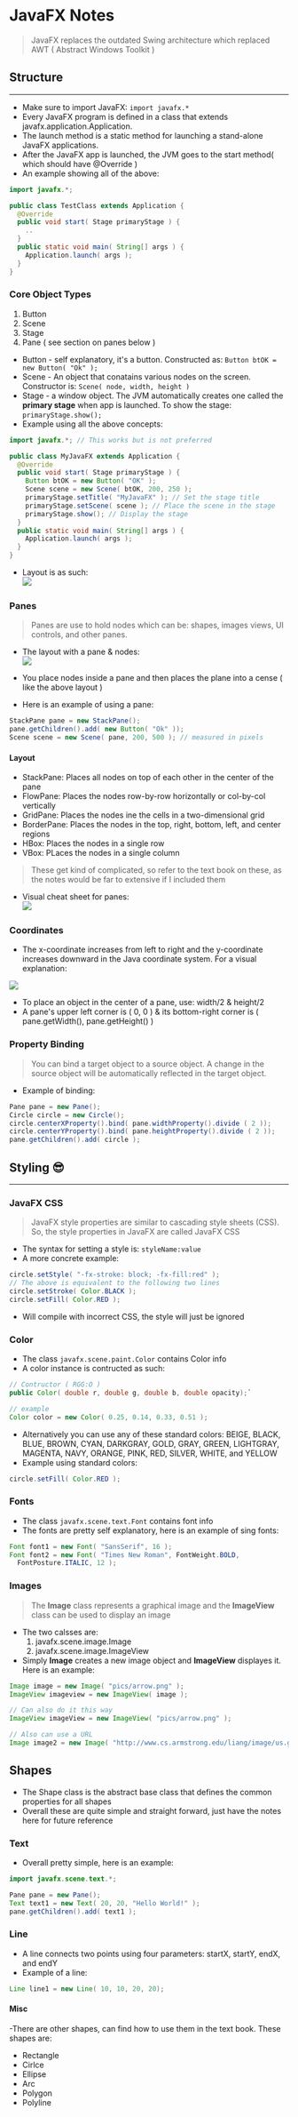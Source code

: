 # JavaFX Notes

> JavaFX replaces the outdated Swing architecture which replaced AWT ( Abstract Windows Toolkit )

## Structure 

---

* Make sure to import JavaFX: `import javafx.*`
* Every JavaFX program is defined in a class that extends javafx.application.Application.
* The launch method is a static method for launching a stand-alone JavaFX applications.
* After the JavaFX app is launched, the JVM goes to the start method( which should have @Override )
* An example showing all of the above:  
```Java
import javafx.*;

public class TestClass extends Application {
  @Override
  public void start( Stage primaryStage ) {
    ..
  }
  public static void main( String[] args ) {
    Application.launch( args );
  }      
}
```

### Core Object Types

1. Button
2. Scene
3. Stage
4. Pane ( see section on panes below )

* Button - self explanatory, it's a button. Constructed as: `Button btOK = new Button( "Ok" );`
* Scene - An object that conatains various nodes on the screen. Constructor is: `Scene( node, width, height )`
* Stage - a window object. The JVM automatically creates one called the **primary stage** when app is launched. To show the stage: `primaryStage.show();`
* Example using all the above concepts:  
```Java
import javafx.*; // This works but is not preferred

public class MyJavaFX extends Application {
  @Override
  public void start( Stage primaryStage ) {
    Button btOK = new Button( "OK" );
    Scene scene = new Scene( btOK, 200, 250 );
    primaryStage.setTitle( "MyJavaFX" ); // Set the stage title
    primaryStage.setScene( scene ); // Place the scene in the stage
    primaryStage.show(); // Display the stage
  }
  public static void main( String[] args ) { 
    Application.launch( args ); 
  }
}
```
* Layout is as such:  
![](layout.png)

### Panes

> Panes are use to hold nodes which can be: shapes, images views, UI controls, and other panes.

* The layout with a pane & nodes:  
![](pane.png)  

* You place nodes inside a pane and then places the plane into a cense ( like the above layout )
* Here is an example of using a pane:  
```Java
StackPane pane = new StackPane();
pane.getChildren().add( new Button( "Ok" ));
Scene scene = new Scene( pane, 200, 500 ); // measured in pixels
```

#### Layout

- StackPane: Places all nodes on top of each other in the center of the pane
- FlowPane: Places the nodes row-by-row horizontally or col-by-col vertically
- GridPane: Places the nodes ine the cells in a two-dimensional grid
- BorderPane: Places the nodes in the top, right, bottom, left, and center regions
- HBox: Places the nodes in a single row
- VBox: PLaces the nodes in a single column

> These get kind of complicated, so refer to the text book on these, as the notes would be far to extensive if I included them

- Visual cheat sheet for panes:  
![]( pane.png )

### Coordinates

* The x-coordinate increases from left to right and the y-coordinate increases downward in the Java coordinate system. For a visual explanation:  

![](cord.png)

* To place an object in the center of a pane, use: width/2 & height/2
* A pane's upper left corner is ( 0, 0 ) & its bottom-right corner is ( pane.getWidth(), pane.getHeight() )

### Property Binding

> You can bind a target object to a source object. A change in the source object will be automatically reflected in the target object.

* Example of binding:  
```Java
Pane pane = new Pane();
Circle circle = new Circle();
circle.centerXProperty().bind( pane.widthProperty().divide ( 2 ));
circle.centerYProperty().bind( pane.heightProperty().divide ( 2 ));
pane.getChildren().add( circle );
```

## Styling :sunglasses:

___

### JavaFX CSS

> JavaFX style properties are similar to cascading style sheets (CSS). So, the style properties in JavaFX are called JavaFX CSS

* The syntax for setting a style is: `styleName:value`
* A more concrete example:  
```Java
circle.setStyle( "-fx-stroke: block; -fx-fill:red" );
// The above is equivalent to the following two lines
circle.setStroke( Color.BLACK );
circle.setFill( Color.RED );
```
* Will compile with incorrect CSS, the style will just be ignored

### Color

* The class `javafx.scene.paint.Color` contains Color info
* A color instance is contructed as such:  
```Java
// Contructor ( RGG:O )
public Color( double r, double g, double b, double opacity);`

// example
Color color = new Color( 0.25, 0.14, 0.33, 0.51 );
```
* Alternatively you can use any of these standard colors: BEIGE, BLACK, BLUE, BROWN, CYAN, DARKGRAY, GOLD, GRAY, GREEN, LIGHTGRAY, MAGENTA, NAVY, ORANGE, PINK, RED, SILVER, WHITE, and YELLOW
* Example using standard colors:
```Java
circle.setFill( Color.RED );
```

### Fonts

* The class `javafx.scene.text.Font` contains font info
* The fonts are pretty self explanatory, here is an example of sing fonts:  
```Java
Font font1 = new Font( "SansSerif", 16 );
Font font2 = new Font( "Times New Roman", FontWeight.BOLD,
  FontPosture.ITALIC, 12 );
```

### Images

> The **Image** class represents a graphical image and the **ImageView** class can be used to display an image

* The two calsses are:
  1. javafx.scene.image.Image
  2. javafx.scene.image.ImageView
* Simply **Image** creates a new image object and **ImageView** displayes it. Here is an example:  
```Java
Image image = new Image( "pics/arrow.png" );
ImageView imageview = new ImageView( image );

// Can also do it this way
ImageView imageView = new ImageView( "pics/arrow.png" );

// Also can use a URL
Image image2 = new Image( "http://www.cs.armstrong.edu/liang/image/us.gif" );
```

## Shapes

- The Shape class is the abstract base class that defines the common properties for all shapes
- Overall these are quite simple and straight forward, just have the notes here for future reference

### Text

- Overall pretty simple, here is an example:  
```Java
import javafx.scene.text.*;

Pane pane = new Pane();
Text text1 = new Text( 20, 20, "Hello World!" );
pane.getChildren().add( text1 );
```

### Line

- A line connects two points using four parameters: startX, startY, endX, and endY
- Example of a line:  
```Java
Line line1 = new Line( 10, 10, 20, 20);
```

#### Misc

-There are other shapes, can find how to use them in the text book. These shapes are: 
  - Rectangle
  - Cirlce
  - Ellipse
  - Arc
  - Polygon
  - Polyline



